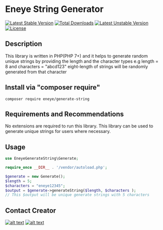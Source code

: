 # Eneye String Generator
[![Latest Stable Version](https://poser.pugx.org/eneye/generate-string/v)](//packagist.org/packages/eneye/generate-string) [![Total Downloads](https://poser.pugx.org/eneye/generate-string/downloads)](//packagist.org/packages/eneye/generate-string) [![Latest Unstable Version](https://poser.pugx.org/eneye/generate-string/v/unstable)](//packagist.org/packages/eneye/generate-string) [![License](https://poser.pugx.org/eneye/generate-string/license)](//packagist.org/packages/eneye/generate-string)

## Description
This library is written in  PHP(PHP 7+) and it helps to generate random unique strings by providing the length and the character types e.g length = 8 and characters = "abcd123"
eight-length of strings will be randomly generated from that character

## Install via "composer require"
```shell
composer require eneye/generate-string
```
## Requirements and Recommendations
No extensions are required to run this library.
This library can be used to generate unique strings for users where necessary.

## Usage
```php
use EneyeGenerateString\Generate;

require_once __DIR__ . '/vendor/autoload.php'; 

$generate = new Generate();
$length = 5;
$characters = "eneye12345";
$output = $generate->generateString($length, $characters );
// This $output will be unique generate strings with 5 characters
```
<!-- display the social media buttons in your README -->

## Contact Creator
[![alt text][1.1]][1]
[![alt text][2.1]][2]


[1.1]: http://i.imgur.com/tXSoThF.png (twitter icon with padding)
[2.1]: http://i.imgur.com/P3YfQoD.png (facebook icon with padding)


[1]: https://www.twitter.com/TijaniEneye
[2]: https://www.facebook.com/usman.tijani2

